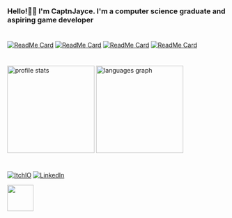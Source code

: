 <h3>
  Hello!👋🏻 I'm CaptnJayce. I'm a computer science graduate and aspiring game developer
</h3>

#

[![ReadMe Card](https://github-readme-stats.vercel.app/api/pin/?username=captnjayce&repo=quartermaster&hide_border=true&theme=rose_pine&bg_color=00000000)](https://github.com/captnjayce/quartermaster)
[![ReadMe Card](https://github-readme-stats.vercel.app/api/pin/?username=captnjayce&repo=algorithm-visualizser&hide_border=true&theme=rose_pine&bg_color=00000000)](https://github.com/captnjayce/captnjayce.github.io)
[![ReadMe Card](https://github-readme-stats.vercel.app/api/pin/?username=captnjayce&repo=infinite-caves&hide_border=true&theme=rose_pine&bg_color=00000000)](https://github.com/captnjayce/witch-way)
[![ReadMe Card](https://github-readme-stats.vercel.app/api/pin/?username=captnjayce&repo=falling-sand&hide_border=true&theme=rose_pine&bg_color=00000000)](https://github.com/captnjayce/falling-sand)

#

<div align ="left">
  <img src="https://github-readme-stats.vercel.app/api?username=captnjayce&theme=rose_pine&hide_border=true&bg_color=00000000"alt="profile stats" height="200"/>
  <img src="https://github-readme-stats.vercel.app/api/top-langs?username=CaptnJayce&locale=en&hide_title=false&hide_border=true&layout=compact&langs_count=8&theme=rose_pine&exclude_repo=dotfiles&bg_color=00000000&order=2"alt="languages graph" height="200"/>
</div>

#

[![ItchIO](https://img.shields.io/badge/ItchIO-black?style=flat-square&logo=itch.io)](https://captnjayce.itch.io/)
[![LinkedIn](https://img.shields.io/badge/LinkedIn-black?style=flat-square&logo=linkedin)](https://www.linkedin.com/in/jc444/)

<img src="https://media1.tenor.com/m/89MPCBQDPKYAAAAd/plink-nerd.gif" width="60px">
